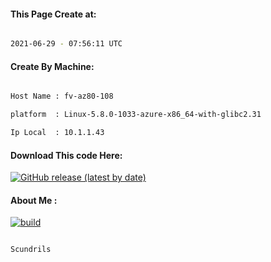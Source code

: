 
   
#### This Page Create at:

```bash

2021-06-29 - 07:56:11 UTC

```

#### Create By Machine:

```bash

Host Name : fv-az80-108

platform  : Linux-5.8.0-1033-azure-x86_64-with-glibc2.31

Ip Local  : 10.1.1.43

```
#### Download This code Here:

[![GitHub release (latest by date)](https://img.shields.io/github/v/release/Scundrils/Jar-Build2?style=for-the-badge&label=Download)](https://github.com/Scundrils/Jar-Build2/releases) 

</p> 

#### About Me :

[![build](https://github.com/Scundrils/Jar-Build2/actions/workflows/build.yml/badge.svg)](https://github.com/Scundrils/Jar-Build2/actions/workflows/build.yml)

```bash

Scundrils

```

